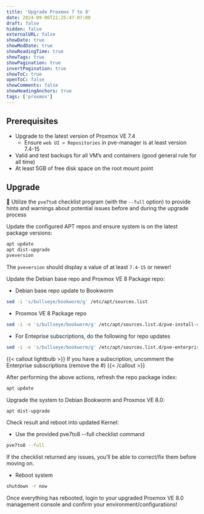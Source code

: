 ```yaml
---
title: 'Upgrade Proxmox 7 to 8'
date: 2024-09-06T21:25:47-07:00
draft: false
hidden: false
externalURL: false
showDate: true
showModDate: true
showReadingTime: true
showTags: true
showPagination: true
invertPagination: true
showToC: true
openToC: false
showComments: false
showHeadingAnchors: true
tags: ['proxmox']
---
```


## Prerequisites

- Upgrade to the latest version of Proxmox VE 7.4
  - Ensure `web UI > Repositories` in pve-manager is at least version 7.4-15
- Valid and test backups for all VM’s and containers (good general rule for all time)
- At least 5GB of free disk space on the root mount point

## Upgrade

📌 Utilize the `pve7to8` checklist program (with the `--full` option) to provide hints and warnings about potential issues before and during the upgrade process

Update the configured APT repos and ensure system is on the latest package versions:

```bash
apt update
apt dist-upgrade
pveversion
```

The `pveversion` should display a value of at least `7.4-15` or newer!

Update the Debian base repo and Proxmox VE 8 Package repo:

- Debian base repo update to Bookworm
```bash
sed -i 's/bullseye/bookworm/g' /etc/apt/sources.list
```

- Proxmox VE 8 Package repo
```bash
sed -i -e 's/bullseye/bookworm/g' /etc/apt/sources.list.d/pve-install-repo.list
```

- For Enteprise subscriptions, do the following for repo updates
```bash
sed -i -e 's/bullseye/bookworm/g' /etc/apt/sources.list.d/pve-enterprise.list
```

{{< callout lightbulb >}}
If you have a subscription, uncomment the Enterprise subscriptions (remove the #)
{{< /callout >}}

After performing the above actions, refresh the repo package index: 
```bash
apt update
```

Upgrade the system to Debian Bookworm and Proxmox VE 8.0:

```bash
apt dist-upgrade
```

Check result and reboot into updated Kernel:

- Use the provided pve7to8 --full checklist command
```bash
pve7to8 --full
```

If the checklist returned any issues, you’ll be able to correct/fix them before moving on.

- Reboot system
```bash
shutdown -r now
```

Once everything has rebooted, login to your upgraded Proxmox VE 8.0 management console and confirm your environment/configurations!